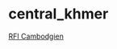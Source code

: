 # central_khmer

[RFI Cambodgien](https://rfiencambodgien64k.ice.infomaniak.ch/rfiencambodgien-64.mp3?)

